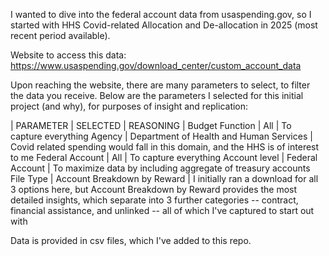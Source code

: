 I wanted to dive into the federal account data from usaspending.gov, so I started with HHS Covid-related Allocation and De-allocation in 2025 (most recent period available).

Website to access this data: https://www.usaspending.gov/download_center/custom_account_data

Upon reaching the website, there are many parameters to select, to filter the data you receive. Below are the parameters I selected for this initial project (and why), for purposes of insight and replication:

| PARAMETER | SELECTED | REASONING |
Budget Function | All | To capture everything
Agency | Department of Health and Human Services | Covid related spending would fall in this domain, and the HHS is of interest to me
Federal Account | All | To capture everything
Account level | Federal Account | To maximize data by including aggregate of treasury accounts
File Type | Account Breakdown by Reward | I initially ran a download for all 3 options here, but Account Breakdown by Reward provides the most detailed insights, which separate into 3 further categories -- contract, financial assistance, and unlinked -- all of which I've captured to start out with

Data is provided in csv files, which I've added to this repo.